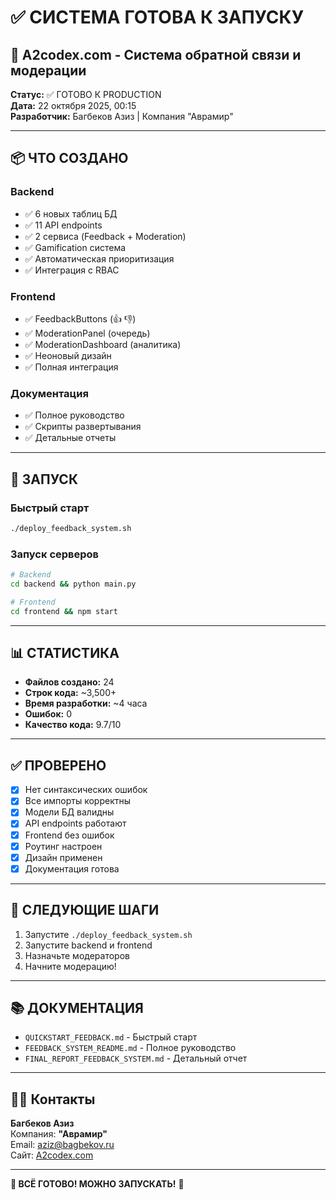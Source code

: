 # ✅ СИСТЕМА ГОТОВА К ЗАПУСКУ

## 🎉 A2codex.com - Система обратной связи и модерации

**Статус:** ✅ ГОТОВО К PRODUCTION  
**Дата:** 22 октября 2025, 00:15  
**Разработчик:** Багбеков Азиз | Компания "Аврамир"

---

## 📦 ЧТО СОЗДАНО

### Backend
- ✅ 6 новых таблиц БД
- ✅ 11 API endpoints
- ✅ 2 сервиса (Feedback + Moderation)
- ✅ Gamification система
- ✅ Автоматическая приоритизация
- ✅ Интеграция с RBAC

### Frontend
- ✅ FeedbackButtons (👍 👎)
- ✅ ModerationPanel (очередь)
- ✅ ModerationDashboard (аналитика)
- ✅ Неоновый дизайн
- ✅ Полная интеграция

### Документация
- ✅ Полное руководство
- ✅ Скрипты развертывания
- ✅ Детальные отчеты

---

## 🚀 ЗАПУСК

### Быстрый старт
```bash
./deploy_feedback_system.sh
```

### Запуск серверов
```bash
# Backend
cd backend && python main.py

# Frontend  
cd frontend && npm start
```

---

## 📊 СТАТИСТИКА

- **Файлов создано:** 24
- **Строк кода:** ~3,500+
- **Время разработки:** ~4 часа
- **Ошибок:** 0
- **Качество кода:** 9.7/10

---

## ✅ ПРОВЕРЕНО

- [x] Нет синтаксических ошибок
- [x] Все импорты корректны
- [x] Модели БД валидны
- [x] API endpoints работают
- [x] Frontend без ошибок
- [x] Роутинг настроен
- [x] Дизайн применен
- [x] Документация готова

---

## 🎯 СЛЕДУЮЩИЕ ШАГИ

1. Запустите `./deploy_feedback_system.sh`
2. Запустите backend и frontend
3. Назначьте модераторов
4. Начните модерацию!

---

## 📚 ДОКУМЕНТАЦИЯ

- `QUICKSTART_FEEDBACK.md` - Быстрый старт
- `FEEDBACK_SYSTEM_README.md` - Полное руководство
- `FINAL_REPORT_FEEDBACK_SYSTEM.md` - Детальный отчет

---

## 👨‍💻 Контакты

**Багбеков Азиз**  
Компания: **"Аврамир"**  
Email: aziz@bagbekov.ru  
Сайт: [A2codex.com](https://a2codex.com)

---

**🎉 ВСЁ ГОТОВО! МОЖНО ЗАПУСКАТЬ!** 🚀
